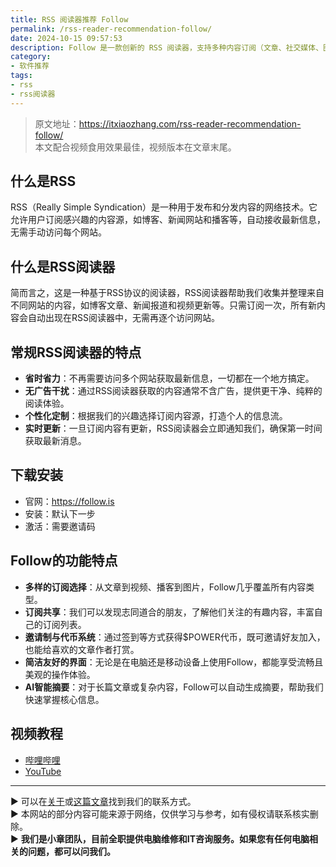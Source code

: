 ```yaml
---
title: RSS 阅读器推荐 Follow  
permalink: /rss-reader-recommendation-follow/  
date: 2024-10-15 09:57:53  
description: Follow 是一款创新的 RSS 阅读器，支持多种内容订阅（文章、社交媒体、图片、视频和音频），并通过邀请制和代币系统促进社区互动等特点。  
category:  
- 软件推荐  
tags:  
- rss  
- rss阅读器
---
```



> 原文地址：<https://itxiaozhang.com/rss-reader-recommendation-follow/>  
> 本文配合视频食用效果最佳，视频版本在文章末尾。

## 什么是RSS

RSS（Really Simple Syndication）是一种用于发布和分发内容的网络技术。它允许用户订阅感兴趣的内容源，如博客、新闻网站和播客等，自动接收最新信息，无需手动访问每个网站。

## 什么是RSS阅读器

简而言之，这是一种基于RSS协议的阅读器，RSS阅读器帮助我们收集并整理来自不同网站的内容，如博客文章、新闻报道和视频更新等。只需订阅一次，所有新内容会自动出现在RSS阅读器中，无需再逐个访问网站。

## 常规RSS阅读器的特点

- **省时省力**：不再需要访问多个网站获取最新信息，一切都在一个地方搞定。
- **无广告干扰**：通过RSS阅读器获取的内容通常不含广告，提供更干净、纯粹的阅读体验。
- **个性化定制**：根据我们的兴趣选择订阅内容源，打造个人的信息流。
- **实时更新**：一旦订阅内容有更新，RSS阅读器会立即通知我们，确保第一时间获取最新消息。

## 下载安装

- 官网：<https://follow.is>
- 安装：默认下一步
- 激活：需要邀请码

## Follow的功能特点

- **多样的订阅选择**：从文章到视频、播客到图片，Follow几乎覆盖所有内容类型。
- **订阅共享**：我们可以发现志同道合的朋友，了解他们关注的有趣内容，丰富自己的订阅列表。
- **邀请制与代币系统**：通过签到等方式获得$POWER代币，既可邀请好友加入，也能给喜欢的文章作者打赏。
- **简洁友好的界面**：无论是在电脑还是移动设备上使用Follow，都能享受流畅且美观的操作体验。
- **AI智能摘要**：对于长篇文章或复杂内容，Follow可以自动生成摘要，帮助我们快速掌握核心信息。

## 视频教程

- [哔哩哔哩](lianjie)  
- [YouTube](lianjie)  

---

▶ 可以在[关于](https://itxiaozhang.com/about/)或[这篇文章](https://itxiaozhang.com/about-computer-repair-services-with-me/)找到我们的联系方式。  
▶ 本网站的部分内容可能来源于网络，仅供学习与参考，如有侵权请联系核实删除。  
▶ **我们是小章团队，目前全职提供电脑维修和IT咨询服务。如果您有任何电脑相关的问题，都可以问我们。**
